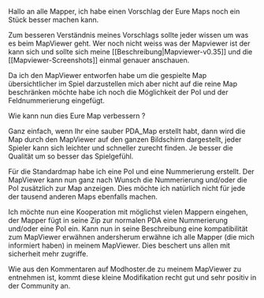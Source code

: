 Hallo an alle Mapper,
ich habe einen Vorschlag der Eure Maps noch ein Stück besser machen kann.

Zum besseren Verständnis meines Vorschlags sollte jeder wissen um was es beim MapViewer geht.
Wer noch nicht weiss was der Mapviewer ist der kann sich und sollte sich meine [[Beschreibung|Mapviewer-v0.35]] und die [[Mapviewer-Screenshots]] einmal genauer anschauen.

Da ich den MapViewer entworfen habe um die gespielte Map übersichtlicher im Spiel darzustellen mich aber nicht auf die reine Map beschränken möchte habe ich noch die Möglichkeit der PoI und der Feldnummerierung eingefügt.

Wie kann nun dies Eure Map verbessern ?

Ganz einfach, wenn Ihr eine sauber PDA_Map erstellt habt, dann wird die Map durch den MapViewer auf den ganzen Bildschirm dargestellt, jeder Spieler kann sich leichter und schneller zurecht finden. Je besser die Qualität um so besser das Spielgefühl.

Für die Standardmap habe ich eine PoI und eine Nummerierung erstellt. Der MapViewer kann nun ganz nach Wunsch die Nummerierung und/oder die PoI zusätzlich zur Map anzeigen.
Dies möchte ich natürlich nicht für jede der tausend anderen Maps ebenfalls machen. 

Ich möchte nun eine Kooperation mit möglichst vielen Mappern eingehen, der Mapper fügt in seine Zip zur normalen PDA eine Nummerierung und/oder eine PoI ein. Kann nun in seine Beschreibung eine kompatibilität zum MapViewer erwähnen andersherum erwähne ich alle Mapper (die mich informiert haben) in meinem MapViewer. Dies beschert uns allen mit sicherheit mehr zugriffe.

Wie aus den Kommentaren auf Modhoster.de zu meinem MapViewer zu entnehmen ist, kommt diese kleine Modifikation recht gut und sehr positiv in der Community an.